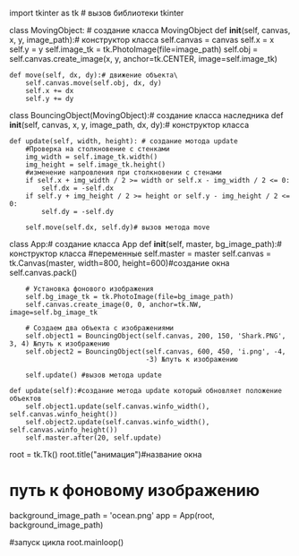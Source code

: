 import tkinter as tk # вызов библиотеки  tkinter

class MovingObject: # создание класса MovingObject
    def __init__(self, canvas, x, y, image_path):# конструктор класса 
        self.canvas = canvas
        self.x = x
        self.y = y
        self.image_tk = tk.PhotoImage(file=image_path)
        self.obj = self.canvas.create_image(x, y, anchor=tk.CENTER, image=self.image_tk)

    def move(self, dx, dy):# движение объекта\
        self.canvas.move(self.obj, dx, dy)
        self.x += dx
        self.y += dy

class BouncingObject(MovingObject):# создание класса наследника 
    def __init__(self, canvas, x, y, image_path, dx, dy):# конструктор класса

    def update(self, width, height): # создание мотода update
        #Проверка на столкновение с стенками
        img_width = self.image_tk.width()
        img_height = self.image_tk.height()
        #изменение напровления при столкновении с стенами
        if self.x + img_width / 2 >= width or self.x - img_width / 2 <= 0:
            self.dx = -self.dx
        if self.y + img_height / 2 >= height or self.y - img_height / 2 <= 0:
            self.dy = -self.dy

        self.move(self.dx, self.dy)# вызов метода move

class App:# создание класса App
    def __init__(self, master, bg_image_path):# конструктор класса 
        #переменные
        self.master = master
        self.canvas = tk.Canvas(master, width=800, height=600)#создание окна
        self.canvas.pack()

        # Установка фонового изображения
        self.bg_image_tk = tk.PhotoImage(file=bg_image_path)
        self.canvas.create_image(0, 0, anchor=tk.NW, image=self.bg_image_tk

        # Создаем два объекта с изображениями
        self.object1 = BouncingObject(self.canvas, 200, 150, 'Shark.PNG', 3, 4) №путь к изображению
        self.object2 = BouncingObject(self.canvas, 600, 450, 'i.png', -4,
                                      -3) №путь к изображению

        self.update() #вызов метода update

    def update(self):#создание метода update который обновляет положение объектов
        self.object1.update(self.canvas.winfo_width(), self.canvas.winfo_height())
        self.object2.update(self.canvas.winfo_width(), self.canvas.winfo_height())
        self.master.after(20, self.update)


root = tk.Tk()
root.title("анимация")#название окна 

#  путь к фоновому изображению
background_image_path = 'ocean.png'
app = App(root, background_image_path)

#запуск цикла
root.mainloop()
